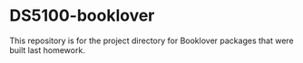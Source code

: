 # DS5100-booklover
This repository is for the project directory for Booklover packages that were built last homework.  
